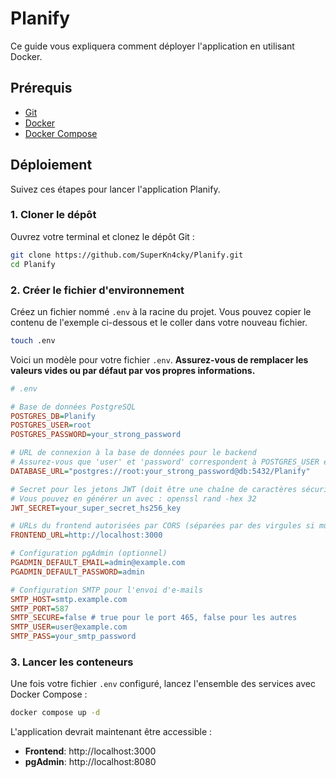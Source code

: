 # Planify

Ce guide vous expliquera comment déployer l'application en utilisant Docker.

## Prérequis

- [Git](https://git-scm.com/)
- [Docker](https://www.docker.com/products/docker-desktop/)
- [Docker Compose](https://docs.docker.com/compose/install/)

## Déploiement

Suivez ces étapes pour lancer l'application Planify.

### 1. Cloner le dépôt

Ouvrez votre terminal et clonez le dépôt Git :

```bash
git clone https://github.com/SuperKn4cky/Planify.git
cd Planify
```

### 2. Créer le fichier d'environnement

Créez un fichier nommé `.env` à la racine du projet. Vous pouvez copier le contenu de l'exemple ci-dessous et le coller dans votre nouveau fichier.

```bash
touch .env
```

Voici un modèle pour votre fichier `.env`. **Assurez-vous de remplacer les valeurs vides ou par défaut par vos propres informations.**

```ini
# .env

# Base de données PostgreSQL
POSTGRES_DB=Planify
POSTGRES_USER=root
POSTGRES_PASSWORD=your_strong_password

# URL de connexion à la base de données pour le backend
# Assurez-vous que 'user' et 'password' correspondent à POSTGRES_USER et POSTGRES_PASSWORD
DATABASE_URL="postgres://root:your_strong_password@db:5432/Planify"

# Secret pour les jetons JWT (doit être une chaîne de caractères sécurisée)
# Vous pouvez en générer un avec : openssl rand -hex 32
JWT_SECRET=your_super_secret_hs256_key

# URLs du frontend autorisées par CORS (séparées par des virgules si multiples)
FRONTEND_URL=http://localhost:3000

# Configuration pgAdmin (optionnel)
PGADMIN_DEFAULT_EMAIL=admin@example.com
PGADMIN_DEFAULT_PASSWORD=admin

# Configuration SMTP pour l'envoi d'e-mails
SMTP_HOST=smtp.example.com
SMTP_PORT=587
SMTP_SECURE=false # true pour le port 465, false pour les autres
SMTP_USER=user@example.com
SMTP_PASS=your_smtp_password
```

### 3. Lancer les conteneurs

Une fois votre fichier `.env` configuré, lancez l'ensemble des services avec Docker Compose :

```bash
docker compose up -d
```

L'application devrait maintenant être accessible :

- **Frontend**: http://localhost:3000
- **pgAdmin**: http://localhost:8080
